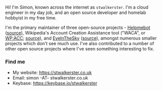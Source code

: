 Hi! I'm Simon, known across the internet as `stwalkerster`. I'm a cloud engineer in my day job, and an open source developer and homelab hobbyist in my free time.

I'm the primary maintainer of three open-source projects - [Helpmebot](https://helpmebot.org.uk) ([source](https://github.com/helpmebot/helpmebot)), Wikipedia's Account Creation Assistance tool ("WACA", or [WP:ACC](https://en.wikipedia.org/wiki/WP:ACC); [source](https://github.com/enwikipedia-acc/waca)), and [EyeInTheSky](https://eyeinthesky.im) ([source](https://github.com/stwalkerster/eyeinthesky)), amongst numerous smaller projects which don't see much use. I've also contributed to a number of other open source projects where I've seen something interesting to fix.

### Find me
* My website: https://stwalkerster.co.uk
* Email: simon -AT- stwalkerster.co.uk
* Keybase: https://keybase.io/stwalkerster

<!--### Stats

<p align="center">
  <img src="https://github-readme-stats.vercel.app/api?username=stwalkerster&count_private=true&theme=dark&show_icons=true" />
</p>-->
